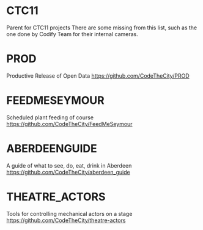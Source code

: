 # CTC11
Parent for CTC11 projects
There are some missing from this list, such as the one done by Codify Team for their internal cameras.

# PROD
Productive Release of Open Data 
https://github.com/CodeTheCity/PROD 

# FEEDMESEYMOUR
Scheduled plant feeding of course
https://github.com/CodeTheCity/FeedMeSeymour 

# ABERDEENGUIDE
A guide of what to see, do, eat, drink in Aberdeen
https://github.com/CodeTheCity/aberdeen_guide 

# THEATRE_ACTORS
Tools for controlling mechanical actors on a stage
https://github.com/CodeTheCity/theatre-actors


